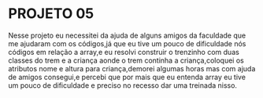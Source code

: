 # PROJETO 05

Nesse projeto eu necessitei da ajuda de alguns amigos da faculdade que me ajudaram com os códigos,já que eu tive um pouco de dificuldade nós códigos em relação a array,e eu resolvi construir o trenzinho com duas classes do trem e a criança aonde o trem continha a criança,coloquei os atributos nome e altura para criança,demorei algumas horas mas com ajuda de amigos consegui,e percebi que por mais que eu entenda array eu tive um pouco de dificuldade e preciso no recesso dar uma treinada nisso.
